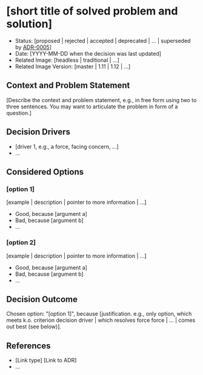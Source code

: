 # [short title of solved problem and solution]

* Status: [proposed | rejected | accepted | deprecated | … | superseded by [ADR-0005](0005-example.md)]
* Date: [YYYY-MM-DD when the decision was last updated] <!-- optional -->
* Related Image: [headless | traditional | ...]
* Related Image Version: [master | 1.11 | 1.12 | ...]

## Context and Problem Statement

[Describe the context and problem statement, e.g., in free form using two to three sentences. You may want to articulate the problem in form of a question.]

## Decision Drivers <!-- optional -->

* [driver 1, e.g., a force, facing concern, …]
* … <!-- numbers of drivers can vary -->

## Considered Options

### [option 1]

[example | description | pointer to more information | …] <!-- optional -->

* Good, because [argument a]
* Bad, because [argument b]
* … <!-- numbers of pros and cons can vary -->

### [option 2]

[example | description | pointer to more information | …] <!-- optional -->

* Good, because [argument a]
* Bad, because [argument b]
* … <!-- numbers of pros and cons can vary -->

## Decision Outcome

Chosen option: "[option 1]", because [justification. e.g., only option, which meets k.o. criterion decision driver | which resolves force force | … | comes out best (see below)].

## References <!-- optional -->

* [Link type] [Link to ADR] <!-- example: Refined by [ADR-0005](0005-example.md) -->
* … <!-- numbers of links can vary -->
